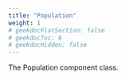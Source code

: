 ```yaml
---
title: "Population"
weight: 1
# geekdocFlatSection: false
# geekdocToc: 6
# geekdocHidden: false
---
```


The Population component class.
